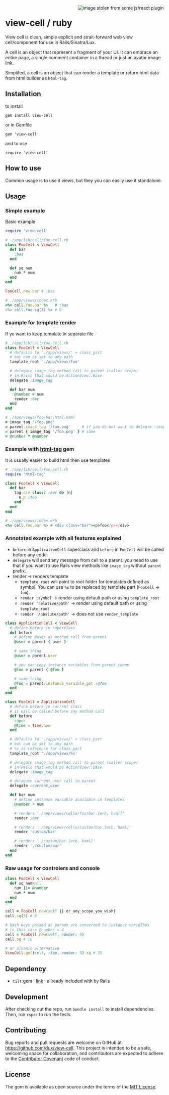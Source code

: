 <img src="https://i.imgur.com/nQ7iNPy.png" align="right" title="image stolen from some js/react plugin"/>

# view-cell / ruby

View cell is clean, simple explicit and strait-forward web view cell/component for use in Rails/Sinatra/Lux.

A cell is an object that represent a fragment of your UI. It can embrace an entire page, a single comment container in a thread or just an avatar image link.

Simplifed, a cell is an object that can render a template or return html data from html builder as `html-tag`.

## Installation

to install

`gem install view-cell`

or in Gemfile

`gem 'view-cell'`

and to use

`require 'view-cell'`

## How to use

Common usage is to use it views, but they you can easily use it standalone.

## Usage

### Simple example

Basic example 

```ruby
require 'view-cell'

# ./app/lib/cell/foo_cell.rb
class FooCell < ViewCell
  def bar
    :baz
  end

  def sq num
    num * num
  end
end

FooCell.new.bar # :baz

# ./app/views/index.erb
<%= cell.foo.bar %>   # :baz
<%= cell.foo.sq(3) %> # 9
```

### Example for template render

If yo want to keep template in separate file

```ruby
# ./app/lib/cell/foo_cell.rb
class FooCell < ViewCell
  # defaults to './app/views/' + class_part
  # but can be set to any path
  tamplate_root './app/views/foo'

  # delegate image_tag method call to parent (caller scope)
  # in Rails that would be ActionView::Base
  delegate :image_tag

  def bar num
    @number = num
    render :bar
  end
end

# ./app/views/foo/bar.html.haml
= image_tag '/foo.png'
= parent.image_tag '/foo.png'     # if you do not want to delegte :image_tag
= parent { image_tag '/foo.png' } # same
= @number * @number

```

### Example with <a href="https://github.com/dux/html-tag">html-tag</a> gem

It is usually easier to build html then use templates

```ruby
# ./app/lib/cell/foo_cell.rb
require 'html-tag'

class FooCell < ViewCell
  def bar
    tag.div class: :bar do |n|
      n.p :foo
    end
  end
end

# ./app/views/index.erb
<%= cell.foo.bar %> # <div class="bar"><p>foo</p></div>
```


### Annotated example with all features explained

* `before` in `ApplicationCell` superclass and `before` in `FooCell` will be called before any code
* `delegate` will send any message from cell to a parent. you need to use that if you want to use Rails view methods like `image_tag` without `parent` prefix.
* render -> renders template
  * `template_root` will point to root folder for templates defined as symbol. You can use `%s` to be replaced by template part (`FooCell` -> `foo`).
  * `render :symbol` -> render using default path or using `template_root`
  * `render 'relative/path'` -> render using default path or using `template_root`
  * `render '/abslute/path'` -> does not use `render_template`

```ruby
class ApplicationCell < ViewCell
  # define before in superclass
  def before
    # define @user as method call from parent
    @user = parent { user }

    # same thing
    @user = parent.user

    # you can copy instance variables from parent scope
    @foo = parent { @foo }

    # same thing
    @foo = parent.instance_varaible_get :@foo
  end
end

class FooCell < ApplicationCell
  # define before in current class
  # it will be called before any method call
  def before
    super
    @time = Time.now
  end

  # defaults to './app/views/' + class_part
  # but can be set to any path
  # %s is reference for class_part
  tamplate_root './app/views/%s'

  # delegate image_tag method call to parent (caller scope)
  # in Rails that would be ActionView::Base
  delegate :image_tag

  # delagate current_user call to parent
  delegate :current_user

  def bar num
    # define instance variable available in templates
    @number = num

    # renders './app/views/cells/foo/bar.[erb, haml]'
    render :bar

    # renders './app/views/cells/custom/bar.[erb, haml]'
    render 'custom/bar'

    # renders './custom/bar.[erb, haml]'
    render './custom/bar'
  end
end
```

### Raw usage for controlers and console

```ruby
class FooCell < ViewCell
  def sq num=nil
    num ||= @number
    num * num
  end
end

cell = FooCell.new(self || or_any_scope_you_wish)
cell.sq(3) # 8

# hash keys passed as params are converted to instance varialbes
# in this case @number = 4
cell = FooCell.new(self, number: 4)
cell.sq # 16

# or dinamic alternative
ViewCell.get(self, :foo, number: 5).sq # 25
```

## Dependency

* `tilt` gem &sdot; [link](https://github.com/rtomayko/tilt) &sdot; allready included with by Rails

## Development

After checking out the repo, run `bundle install` to install dependencies. Then, run `rspec` to run the tests.

## Contributing

Bug reports and pull requests are welcome on GitHub at https://github.com/dux/view-cell.
This project is intended to be a safe, welcoming space for collaboration, and contributors are expected to adhere to the
[Contributor Covenant](http://contributor-covenant.org) code of conduct.

## License

The gem is available as open source under the terms of the [MIT License](https://opensource.org/licenses/MIT).
